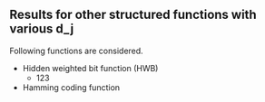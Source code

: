 ## Results for other structured functions with various d_j 

Following functions are considered.
- Hidden weighted bit function (HWB)
  - 123
- Hamming coding function
